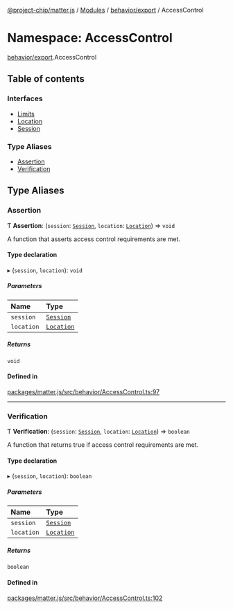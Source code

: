 [@project-chip/matter.js](../README.md) / [Modules](../modules.md) / [behavior/export](behavior_export.md) / AccessControl

# Namespace: AccessControl

[behavior/export](behavior_export.md).AccessControl

## Table of contents

### Interfaces

- [Limits](../interfaces/behavior_export.AccessControl.Limits.md)
- [Location](../interfaces/behavior_export.AccessControl.Location.md)
- [Session](../interfaces/behavior_export.AccessControl.Session.md)

### Type Aliases

- [Assertion](behavior_export.AccessControl.md#assertion)
- [Verification](behavior_export.AccessControl.md#verification)

## Type Aliases

### Assertion

Ƭ **Assertion**: (`session`: [`Session`](../interfaces/behavior_export.AccessControl.Session.md), `location`: [`Location`](../interfaces/behavior_export.AccessControl.Location.md)) => `void`

A function that asserts access control requirements are met.

#### Type declaration

▸ (`session`, `location`): `void`

##### Parameters

| Name | Type |
| :------ | :------ |
| `session` | [`Session`](../interfaces/behavior_export.AccessControl.Session.md) |
| `location` | [`Location`](../interfaces/behavior_export.AccessControl.Location.md) |

##### Returns

`void`

#### Defined in

[packages/matter.js/src/behavior/AccessControl.ts:97](https://github.com/project-chip/matter.js/blob/5f71eedebdb9fa54338bde320c311bb359b7455d/packages/matter.js/src/behavior/AccessControl.ts#L97)

___

### Verification

Ƭ **Verification**: (`session`: [`Session`](../interfaces/behavior_export.AccessControl.Session.md), `location`: [`Location`](../interfaces/behavior_export.AccessControl.Location.md)) => `boolean`

A function that returns true if access control requirements are met.

#### Type declaration

▸ (`session`, `location`): `boolean`

##### Parameters

| Name | Type |
| :------ | :------ |
| `session` | [`Session`](../interfaces/behavior_export.AccessControl.Session.md) |
| `location` | [`Location`](../interfaces/behavior_export.AccessControl.Location.md) |

##### Returns

`boolean`

#### Defined in

[packages/matter.js/src/behavior/AccessControl.ts:102](https://github.com/project-chip/matter.js/blob/5f71eedebdb9fa54338bde320c311bb359b7455d/packages/matter.js/src/behavior/AccessControl.ts#L102)
